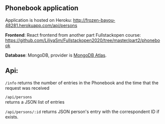 ## Phonebook application

Application is hosted on Heroku:
http://frozen-bayou-48281.herokuapp.com/api/persons

**Frontend**: React frontend from another part Fullstackopen course: https://github.com/LiliyaSm/Fullstackopen2020/tree/master/part2/phonebook

**Database**: MongoDB, provider is [MongoDB Atlas](https://cloud.mongodb.com).


## Api:

`/info` 
returns the number of entries in the Phonebook and the time that the request was received

`/api/persons`  
returns a JSON list of entries

`/api/persons/:id`
returns JSON person's entry with the correspondent ID if exists.
